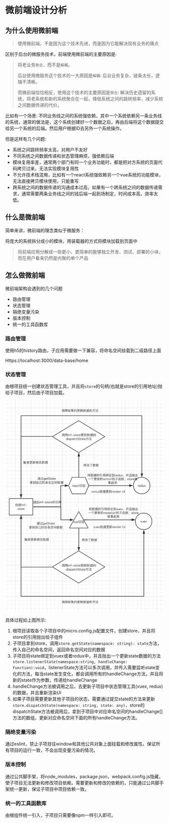 # 微前端设计分析

## 为什么使用微前端

> 使用微前端，不是因为这个技术先进，而是因为它能解决现有业务的痛点

区别于后台的微服务技术，前端使用微前端的主要原因是:

> 将老业务`聚合`，而不是`解耦`。
>
> 后台使用微服务这个技术的一大原因是`解耦`: 后台业务复杂，链条太长，逻辑不清晰。
>
> 而微前端恰恰相反，使用这个技术的主要原因是`聚合`: 解决历史遗留的系统，将老系统和新的系统聚合在一起，降低系统之间的跳转频率，减少系统之间数据传递的代价。

比如有一个场景: 不同业务线之间的系统强依赖，其中一个系统依赖另一条业务线的系统，通常的做法是，这个系统创建好一个数据之后，再由后端将这个数据提交给另一个系统的后端。然后用户根据ID去另外一个系统操作。

但是这样有几个问题:

- 系统之间跳转频率太高，对用户不友好
- 不同系统之间数据传递和状态管理麻烦，强依赖后端
- 模块复用率差，通常两个部门有同一个业务功能时，都是把对方系统的页面代码拷贝过来，无法实现模块复用性
- 不允许技术栈混用，比如有一个react系统强依赖另一个vue系统的功能模块，无法直接拷贝模块使用，只能重写
- 跨系统之间的数据传递的沟通成本过高，如果有一个跨系统之间的数据传递需求，通常需要两条业务线之间的钱后端一起到场制定，时间成本高，效率太低。

## 什么是微前端

简单来讲，微前端的理念类似于微服务：

将庞大的系统拆分成小的模块，用装载器的方式将模块加载到页面中

>将前端应用分解成一些更小、更简单的能够独立开发、测试、部署的小块，而在用户看来仍然是内聚的单个产品

## 怎么做微前端

微前端架构会遇到的几个问题

- 路由管理
- 状态管理
- 隔绝变量污染
- 版本控制
- 统一的工具函数库

### 路由管理

使用h5的history路由，子应用需要做一下兼容，将命名空间挂载到二级路径上面

Https://localhost:3000/data-base/home

### 状态管理

由根项目统一创建状态管理工具，并且将`store`的句柄(也就是store的引用地址)抛给子项目，然后由子项目加载。

![avatar](./micro-project/micro-data-project.png)

具体过程如上图所示:

1. 根项目读取各个子项目中的micro.config.js配置文件，创建store，并且将store的引用抛出给子组件
2. 子项目拿到store，调用`store.getState(namespace: string): state`方法，传入自己的命名空间，返回命名空间对应的数据
3. 子项目将state绑定到vuex或者redux中，并且抛出一个更新state数据的方法`store.listenerState(namespace:string, handleChange: Function):void`，listenerState方法可以多次调用，并传入需要监听state变化的方法，每当state发生变化，都会调用所有的handleChange方法，并且将新的state作为参数，传递给handleChange
4. handleChange方法被调用之后，去更新子项目中状态管理工具(vuex, redux)的数据，并且重新渲染UI
5. 如果子项目需要更新其他子项目的状态，需要通过提交state的方法来更新`store.dispatchState(namespace: string, state: any)`，store的dispatchState方法被调用后，拿到子项目中对应命名空间的handleChange[]方法的数组，更新对应命名空间下面的所有handleChange方法。

### 隔绝变量污染

通过eslint，禁止子项目往window和其他公共对象上面挂载和修改属性。保证所有项目的运行一致，不会出现变量污染的情况。

### 版本控制

通过公共脚手架，将node_modules，package.json，webpack.config.js隐藏，使子项目无法更新和修改项目依赖。需要更新和修改的依赖的，只能通过公共脚手架统一更新，保证子项目中项目依赖一致。

### 统一的工具函数库

由根组件统一引入，子项目只需要像npm一样引入即可。